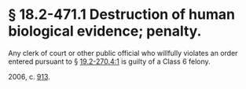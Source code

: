 # § 18.2-471.1 Destruction of human biological evidence; penalty.

<p>Any clerk of court or other public official who willfully violates an order entered pursuant to § <a href='http://law.lis.virginia.gov/vacode/19.2-270.4:1/'>19.2-270.4:1</a> is guilty of a Class 6 felony.</p><p>2006, c. <a href='http://lis.virginia.gov/cgi-bin/legp604.exe?061+ful+CHAP0913'>913</a>.</p>